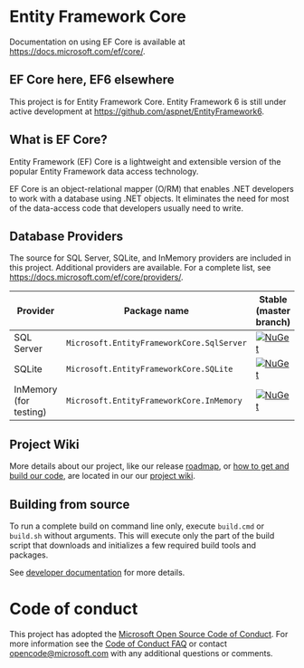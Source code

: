 # Entity Framework Core

Documentation on using EF Core is available at <https://docs.microsoft.com/ef/core/>.

## EF Core here, EF6 elsewhere

This project is for Entity Framework Core. Entity Framework 6 is still under active development at https://github.com/aspnet/EntityFramework6.

## What is EF Core?

Entity Framework (EF) Core is a lightweight and extensible version of the popular Entity Framework data access technology.

EF Core is an object-relational mapper (O/RM) that enables .NET developers to work with a database using .NET objects. It eliminates the need for most of the data-access code that developers usually need to write.

## Database Providers

The source for SQL Server, SQLite, and InMemory providers are included in this project. Additional providers are available.
For a complete list, see https://docs.microsoft.com/ef/core/providers/.

Provider               | Package name                              | Stable (master branch)    | Nightly (dev branch)
-----------------------|-------------------------------------------|-----------------------------|-------------------------
SQL Server             | `Microsoft.EntityFrameworkCore.SqlServer` | [![NuGet](https://img.shields.io/nuget/v/Microsoft.EntityFrameworkCore.SqlServer.svg?style=flat-square&label=nuget)](https://www.nuget.org/packages/Microsoft.EntityFrameworkCore.SqlServer/) | [![MyGet](https://img.shields.io/dotnet.myget/aspnetcore-dev/vpre/Microsoft.EntityFrameworkCore.SqlServer.svg?style=flat-square&label=myget)](https://dotnet.myget.org/feed/aspnetcore-dev/package/nuget/Microsoft.EntityFrameworkCore.SqlServer)
SQLite                 | `Microsoft.EntityFrameworkCore.SQLite`    | [![NuGet](https://img.shields.io/nuget/v/Microsoft.EntityFrameworkCore.SqlServer.svg?style=flat-square&label=nuget)](https://www.nuget.org/packages/Microsoft.EntityFrameworkCore.Sqlite/) | [![MyGet](https://img.shields.io/dotnet.myget/aspnetcore-dev/vpre/Microsoft.EntityFrameworkCore.Sqlite.svg?style=flat-square&label=myget)](https://dotnet.myget.org/feed/aspnetcore-dev/package/nuget/Microsoft.EntityFrameworkCore.Sqlite)
InMemory (for testing) | `Microsoft.EntityFrameworkCore.InMemory`  | [![NuGet](https://img.shields.io/nuget/v/Microsoft.EntityFrameworkCore.InMemory.svg?style=flat-square&label=nuget)](https://www.nuget.org/packages/Microsoft.EntityFrameworkCore.InMemory/) | [![MyGet](https://img.shields.io/dotnet.myget/aspnetcore-dev/vpre/Microsoft.EntityFrameworkCore.InMemory.svg?style=flat-square&label=myget)](https://dotnet.myget.org/feed/aspnetcore-dev/package/nuget/Microsoft.EntityFrameworkCore.InMemory)

## Project Wiki

More details about our project, like our release [roadmap](https://docs.microsoft.com/ef/core/what-is-new/roadmap), or [how to get and build our code](https://github.com/aspnet/EntityFrameworkCore/wiki/getting-and-building-the-code), are located in our our [project wiki](https://github.com/aspnet/EntityFrameworkCore/wiki/).

## Building from source

To run a complete build on command line only, execute `build.cmd` or `build.sh` without arguments.
This will execute only the part of the build script that downloads and initializes a few required build tools and packages.

See [developer documentation](https://github.com/aspnet/EntityFrameworkCore/wiki/Getting-and-Building-the-Code) for more details.

# Code of conduct

This project has adopted the [Microsoft Open Source Code of Conduct](https://opensource.microsoft.com/codeofconduct/).  For more information see the [Code of Conduct FAQ](https://opensource.microsoft.com/codeofconduct/faq/) or contact [opencode@microsoft.com](mailto:opencode@microsoft.com) with any additional questions or comments.

